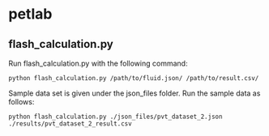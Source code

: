 # petlab

## flash_calculation.py

Run flash_calculation.py with the following command:

```python flash_calculation.py /path/to/fluid.json/ /path/to/result.csv/```

Sample data set is given under the json_files folder. Run the sample data as follows:

``` python flash_calculation.py ./json_files/pvt_dataset_2.json ./results/pvt_dataset_2_result.csv ```
